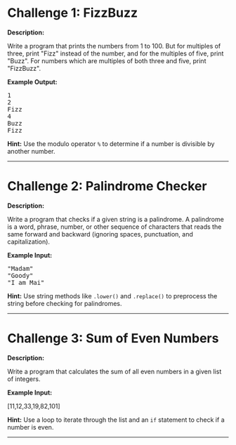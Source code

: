 # Challenge 1: FizzBuzz

**Description:**

Write a program that prints the numbers from 1 to 100. But for multiples of three, print "Fizz" instead of the number, and for the multiples of five, print "Buzz". For numbers which are multiples of both three and five, print "FizzBuzz".

**Example Output:**
<pre>
1
2
Fizz
4
Buzz
Fizz
</pre>

**Hint:** Use the modulo operator `%` to determine if a number is divisible by another number.

---

# Challenge 2: Palindrome Checker

**Description:**

Write a program that checks if a given string is a palindrome. A palindrome is a word, phrase, number, or other sequence of characters that reads the same forward and backward (ignoring spaces, punctuation, and capitalization).

**Example Input:**
<pre>
"Madam"
"Goody"
"I am Mai"
</pre>

**Hint:** Use string methods like `.lower()` and `.replace()` to preprocess the string before checking for palindromes.

---

# Challenge 3: Sum of Even Numbers

**Description:**

Write a program that calculates the sum of all even numbers in a given list of integers.

**Example Input:**

[11,12,33,19,82,101]


**Hint:** Use a loop to iterate through the list and an `if` statement to check if a number is even.

---
